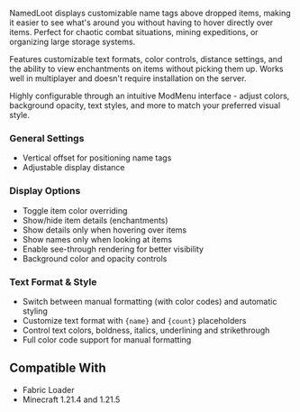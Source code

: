
NamedLoot displays customizable name tags above dropped items, making it easier to see what's around you without having to hover directly over items. Perfect for chaotic combat situations, mining expeditions, or organizing large storage systems.

Features customizable text formats, color controls, distance settings, and the ability to view enchantments on items without picking them up. Works well in multiplayer and doesn't require installation on the server.

Highly configurable through an intuitive ModMenu interface - adjust colors, background opacity, text styles, and more to match your preferred visual style.

### General Settings
- Vertical offset for positioning name tags
- Adjustable display distance
  
### Display Options
- Toggle item color overriding
- Show/hide item details (enchantments)
- Show details only when hovering over items
- Show names only when looking at items
- Enable see-through rendering for better visibility
- Background color and opacity controls

### Text Format & Style
- Switch between manual formatting (with color codes) and automatic styling
- Customize text format with `{name}` and `{count}` placeholders
- Control text colors, boldness, italics, underlining and strikethrough
- Full color code support for manual formatting

## Compatible With 
- Fabric Loader
- Minecraft 1.21.4 and 1.21.5 
